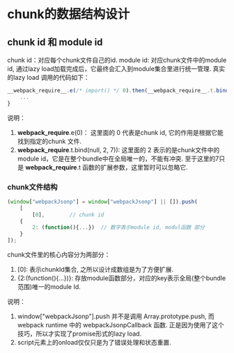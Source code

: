 # chunk的数据结构设计
## chunk id 和 module id
chunk id：对应每个chunk文件自己的id.
module id: 对应chunk文件中的module id, 通过lazy load加载完成后，它最终会汇入到module集合里进行统一管理.
真实的lazy load 调用的代码如下：
```js
__webpack_require__.e(/* import() */ 0).then(__webpack_require__.t.bind(null, 2, 7)).then(function (_ref) {
    ...
}
```
说明：
1. __webpack_require__.e(0)： 
这里面的 0 代表是chunk id, 它的作用是根据它能找到指定的chunk 文件.
2. __webpack_require__.t.bind(null, 2, 7)):
这里面的 2 表示的是chunk文件中的 module id，它是在整个bundle中在全局唯一的，不能有冲突.
至于这里的7只是 __webpack_require__.t 函数的扩展参数，这里暂时可以忽略它.

### chunk文件结构
```js
(window["webpackJsonp"] = window["webpackJsonp"] || []).push(
    [
        [0],        // chunk id
    {
        2: (function(){...})  // 数字表示module id, modul函数 部分
    }
]);
```
chunk文件里的核心内容分为两部分：
1. [0]: 表示chunkId集合, 之所以设计成数组是为了方便扩展.
2. {2:(function(){...})}: 存放module函数部分，对应的key表示全局(整个bundle范围)唯一的module Id.

说明：
1. window["webpackJsonp"].push 并不是调用 Array.prototype.push, 而webpack runtime 中的 webpackJsonpCallback 函数.
正是因为使用了这个技巧，所以才实现了promise形式的lazy load.
2. script元素上的onload仅仅只是为了错误处理和状态重置.